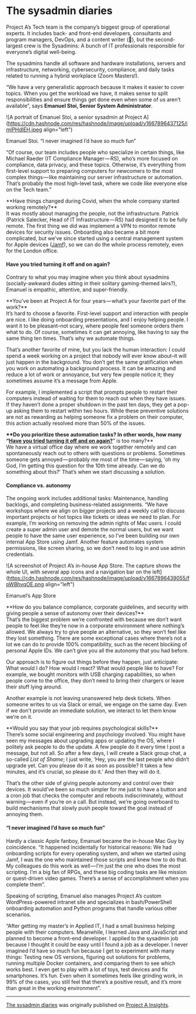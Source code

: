 # The sysadmin diaries

Project A’s Tech team is the company’s biggest group of operational experts. It includes back- and front-end developers, consultants and program managers, DevOps, and a content writer (👋), but the second-largest crew is the Sysadmins: A bunch of IT professionals responsible for everyone’s digital well-being.

The sysadmins handle all software and hardware installations, servers and infrastructure, networking, cybersecurity, compliance, and daily tasks related to running a hybrid workplace (Zoom Masters!).

“We have a very generalistic approach because it makes it easier to cover topics. When you get the workload we have, it makes sense to split responsibilities and ensure things get done even when some of us aren’t available”, says **Emanuel Stoi, Senior System Administrator**.

![A portrait of Emanuel Stoi, a senior sysadmin at Project A](https://cdn.hashnode.com/res/hashnode/image/upload/v1667896437125/imlPHdlEH.jpeg align="left")

Emanuel Stoi. “I never imagined I’d have so much fun”

“Of course, our team includes people who specialize in certain things, like Michael Raeder (IT Compliance Manager — RS), who’s more focused on compliance, data privacy, and these topics. Otherwise, it’s everything from first-level support to preparing computers for newcomers to the most complex things — like maintaining our server infrastructure or automation. That’s probably the most high-level task, where we code like everyone else on the Tech team.”

\*\*Have things changed during Covid, when the whole company started working remotely?\*\*  
It was mostly about managing the people, not the infrastructure. Patrick (Patrick Salecker, Head of IT Infrastructure — RS) had designed it to be fully remote. The first thing we did was implement a VPN to monitor remote devices for security issues. Onboarding also became a bit more complicated, but we’ve since started using a central management system for Apple devices ([Jamf](https://www.jamf.com/)), so we can do the whole process remotely, even for the London office.

#### Have you tried turning it off and on again?

Contrary to what you may imagine when you think about sysadmins (socially-awkward dudes sitting in their solitary gaming-themed lairs?), Emanuel is empathic, attentive, and super-friendly.

\*\*You’ve been at Project A for four years — what’s your favorite part of the work?\*\*  
It’s hard to choose a favorite. First-level support and interaction with people are nice. I like doing onboarding presentations, and I enjoy helping people. I want it to be pleasant–not scary, where people feel someone orders them what to do. Of course, sometimes it can get annoying, like having to say the same thing ten times. That’s why we automate things.

That’s another favorite of mine, but you lack the human interaction: I could spend a week working on a project that nobody will ever know about–it will just happen in the background. You don’t get the same gratification when you work on automating a background process. It can be amazing and reduce a lot of work or annoyance, but very few people notice it; they sometimes assume it’s a message from Apple.

For example, I implemented a script that prompts people to restart their computers instead of waiting for them to reach out when they have issues. If they haven’t done a proper shutdown in the past ten days, they get a pop-up asking them to restart within two hours. While these preventive solutions are not as rewarding as helping someone fix a problem on their computer, this action actually resolved more than 50% of the issues.

**\*\*Do you prioritize these automation tasks? In other words, how many “**[**Have you tried turning it off and on again?**](https://www.youtube.com/watch?v=nn2FB1P_Mn8)” is too many?\*\*  
We have a virtual office day where we work together remotely and can spontaneously reach out to others with questions or problems. Sometimes someone gets annoyed — probably me most of the time — saying, ‘oh my God, I’m getting this question for the 10th time already. Can we do something about this?’ That’s when we start discussing a solution.

#### Compliance vs. autonomy

The ongoing work includes additional tasks: Maintenance, handling backlogs, and completing business-related assignments. “We have workshops where we align on bigger projects and a weekly call to discuss important projects or hot topics like tickets or ideas we need to plan. For example, I’m working on removing the admin rights of Mac users. I could create a super admin user and demote the normal users, but we want people to have the same user experience, so I’ve been building our own internal App Store using Jamf. Another feature automates system permissions, like screen sharing, so we don’t need to log in and use admin credentials.

![A screenshot of Project A’s in-house App Store. The capture shows the whole UI, with several app icons and a navigation bar on the left](https://cdn.hashnode.com/res/hashnode/image/upload/v1667896439055/fpWBhvqOE.png align="left")

Emanuel’s App Store

\*\*How do you balance compliance, corporate guidelines, and security with giving people a sense of autonomy over their devices?\*\*  
That’s the biggest problem we’re confronted with because we don’t want people to feel like they’re now in a corporate environment where nothing’s allowed. We always try to give people an alternative, so they won’t feel like they lost something. There are some exceptional cases where there’s not a lot we can do to provide 100% compatibility, such as the recent blocking of personal Apple IDs. We can’t give you all the autonomy that you had before.

Our approach is to figure out things before they happen, just anticipate: What would I do? How would I react? What would people like to have? For example, we bought monitors with USB charging capabilities, so when people come to the office, they don’t need to bring their chargers or leave their stuff lying around.

Another example is not leaving unanswered help desk tickets. When someone writes to us via Slack or email, we engage on the same day. Even if we don’t provide an immediate solution, we interact to let them know we’re on it.

\*\*Would you say that your job requires psychological skills?\*\*  
There’s some social engineering and psychology involved. You might have seen my messages about upgrading apps or updating the OS, where I politely ask people to do the update. A few people do it every time I post a message, but not all. So after a few days, I will create a Slack group chat, a so-called *List of Shame*; I just write, ‘Hey, you are the last people who didn’t upgrade yet. Can you please do it as soon as possible? It takes a few minutes, and it’s crucial, so please do it.’ And then they will do it.

That’s the other side of giving people autonomy and control over their devices. It would’ve been so much simpler for me just to have a button and a cron job that checks the computer and reboots indiscriminately, without warning — even if you’re on a call. But instead, we’re going overboard to build mechanisms that slowly push people toward the goal instead of annoying them.

#### “I never imagined I’d have so much fun”

Hardly a classic Apple fanboy, Emanuel became the in-house Mac Guy by coincidence. “It happened incidentally for historical reasons: We had onboarding scripts for every operating system, and when we started using Jamf, I was the one who maintained those scripts and knew how to do that. My colleagues do this work as well — I’m just the one who does the most scripting. I’m a big fan of RPGs, and these big coding tasks are like mission or quest-driven video games. There’s a sense of accomplishment when you complete them”.

Speaking of scripting, Emanuel also manages Project A’s custom WordPress-powered intranet site and specializes in bash/PowerShell onboarding automation and Python programs that handle various other scenarios.

“After getting my master’s in Applied IT, I had a small business helping people with their computers. Meanwhile, I learned Java and JavaScript and planned to become a front-end developer. I applied to the sysadmin job because I thought it could be easy until I found a job as a developer. I never imagined I’d have so much fun because I get to experiment with many things: Testing new OS versions, figuring out solutions for problems, running multiple Docker containers, and comparing them to see which works best. I even get to play with a lot of toys, test devices and fix smartphones. It’s fun. Even when it sometimes feels like grinding work, in 99% of the cases, you still feel that there’s a positive result, and it’s more than great in the working environment”.

---

[The sysadmin diaries](https://insights.project-a.com/the-sysadmin-diaries-emanuel-stoi-b3b6620a9ea) was originally published on [Project A Insights](https://insights.project-a.com).